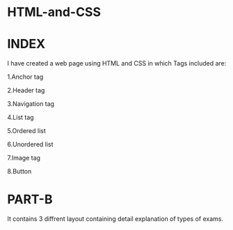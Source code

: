 # HTML-and-CSS
# INDEX
I have created a web page using HTML and CSS in which Tags included are:

1.Anchor tag

2.Header tag

3.Navigation tag

4.List tag

5.Ordered list

6.Unordered list

7.Image tag

8.Button
# PART-B
It contains 3 diffrent layout containing detail explanation of types of exams.
